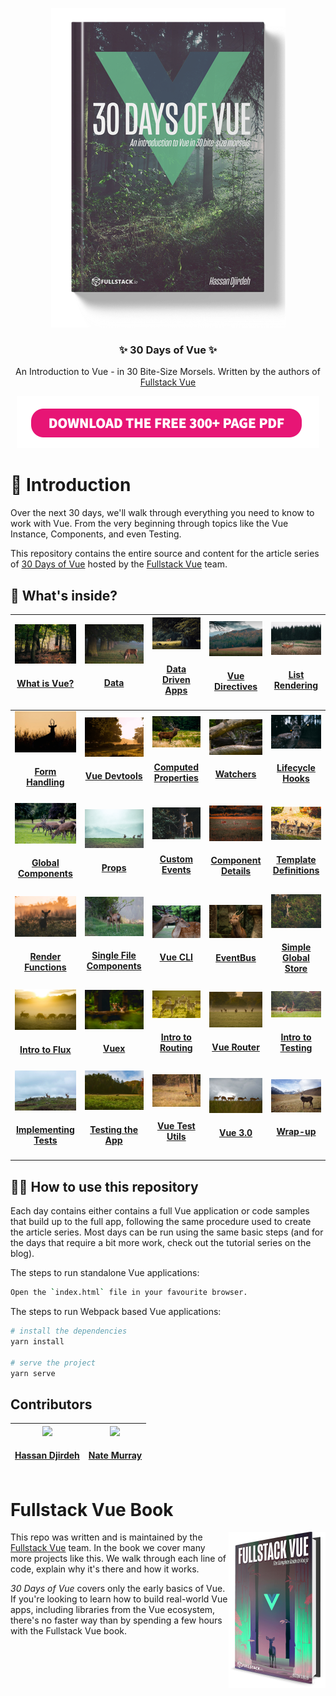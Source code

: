 <p align="center">
  <img src="./images/30-days-of-vue-hardcover@2x_v2.png"/>
</p>
<h3 align="center">
  ✨ 30 Days of Vue ✨
</h3>
<p align="center">
  An Introduction to Vue - in 30 Bite-Size Morsels. Written by the authors of <a href="https://fullstack.io/vue">Fullstack Vue</a></a>
</p>
<p align="center">
  <a href="https://fullstack.io/30-days-of-vue">
    <img src="./images/download-button.png" width="484" height="83" />
  </a>
</p>

# 🚀 Introduction

Over the next 30 days, we'll walk through everything you need to know to work with Vue. From the very beginning through topics like the Vue Instance, Components, and even Testing.

This repository contains the entire source and content for the article series of [30 Days of Vue](https://www.fullstack.io/vue/30-days-of-vue) hosted by the [Fullstack Vue](https://fullstack.io/vue) team.

## 👀 What's inside?

<!-- prettier-ignore -->
|  <a align='center' href='./day-01'><img src='./day-01/public/article-image.jpg' width='140px;' /></a><h4 align='center'><a href='./day-01'>What is Vue?</a><h4> | <a href='./day-02'><img src='./day-02/public/article-image.jpg' width='140px;' /></a><h4 align='center'><a href='./day-02'>Data</a><h4> | <a href='./day-03'><img src='./day-03/public/article-image.jpg' width='140px;' /></a><h4 align='center'><a href='./day-03'>Data Driven Apps</a><h4> | <a href='./day-04'><img src='./day-04/public/article-image.jpg' width='140px;' /></a><h4 align='center'><a href='./day-04'>Vue Directives</a><h4> | <a href='./day-05'><img src='./day-05/public/article-image.jpg' width='140px;' /></a><h4 align='center'><a href='./day-05'>List Rendering</a><h4>  |
|:-:|:-:|---|---|---|
|  <a href='./day-06'><img src='./day-06/public/article-image.jpg' width='140px;' /></a><h4 align='center'><a href='./day-06'>Form Handling</a><h4> | <a href='./day-07'><img src='./day-07/public/article-image.jpg' width='140px;' /></a><h4 align='center'><a href='./day-07'>Vue Devtools</a><h4>  | <a href='./day-08'><img src='./day-08/public/article-image.jpg' width='140px;' /></a><h4 align='center'><a href='./day-08'>Computed Properties</a><h4>  | <a href='./day-09'><img src='./day-09/public/article-image.jpg' width='140px;' /></a><h4 align='center'><a href='./day-09'>Watchers</a><h4>  | <a href='./day-10'><img src='./day-10/public/article-image.jpg' width='140px;' /></a><h4 align='center'><a href='./day-10'>Lifecycle Hooks</a><h4>  |
|  <a href='./day-11'><img src='./day-11/public/article-image.jpg' width='140px;' /></a><h4 align='center'><a href='./day-11'>Global Components</a><h4> | <a href='./day-12'><img src='./day-12/public/article-image.jpg' width='140px;' /></a><h4 align='center'><a href='./day-12'>Props</a><h4> | <a href='./day-13'><img src='./day-13/public/article-image.jpg' width='140px;' /></a><h4 align='center'><a href='./day-13'>Custom Events</a><h4>  | <a href='./day-14'><img src='./day-14/public/article-image.jpg' width='140px;' /></a><h4 align='center'><a href='./day-14'>Component Details</a><h4>  | <a href='./day-15'><img src='./day-15/public/article-image.jpg' width='140px;' /></a><h4 align='center'><a href='./day-15'>Template Definitions</a><h4>  |
|  <a href='./day-16'><img src='./day-16/public/article-image.jpg' width='140px;' /></a><h4 align='center'><a href='./day-16'>Render Functions</a><h4> | <a href='./day-17'><img src='./day-17/public/article-image.jpg' width='140px;' /></a><h4 align='center'><a href='./day-17'>Single File Components</a><h4>  | <a href='./day-18'><img src='./day-18/public/article-image.jpg' width='140px;' /></a><h4 align='center'><a href='./day-18'>Vue CLI</a><h4>  | <a href='./day-19'><img src='./day-19/public/article-image.jpg' width='140px;' /></a><h4 align='center'><a href='./day-19'>EventBus</a><h4>  | <a href='./day-20'><img src='./day-20/public/article-image.jpg' width='140px;' /></a><h4 align='center'><a href='./day-20'>Simple Global Store</a><h4>  |
|  <a href='./day-21'><img src='./day-21/public/article-image.jpg' width='140px;' /></a><h4 align='center'><a href='./day-21'>Intro to Flux</a><h4> | <a href='./day-22'><img src='./day-22/public/article-image.jpg' width='140px;' /></a><h4 align='center'><a href='./day-22'>Vuex</a><h4>  | <a href='./day-23'><img src='./day-23/public/article-image.jpg' width='140px;' /></a><h4 align='center'><a href='./day-23'>Intro to Routing</a><h4>  | <a href='./day-24'><img src='./day-24/public/article-image.jpg' width='140px;' /></a><h4 align='center'><a href='./day-24'>Vue Router</a><h4>  | <a href='./day-25'><img src='./day-25/public/article-image.jpg' width='140px;' /></a><h4 align='center'><a href='./day-25'>Intro to Testing</a><h4>  |
|  <a href='./day-26'><img src='./day-26/public/article-image.jpg' width='140px;' /></a><h4 align='center'><a href='./day-26'>Implementing Tests</a><h4> | <a href='./day-27'><img src='./day-27/public/article-image.jpg' width='140px;' /></a><h4 align='center'><a href='./day-27'>Testing the App</a><h4> | <a href='./day-28'><img src='./day-28/public/article-image.jpg' width='140px;' /></a><h4 align='center'><a href='./day-28'>Vue Test Utils</a><h4>  | <a href='./day-29'><img src='./day-29/public/article-image.jpg' width='140px;' /></a><h4 align='center'><a href='./day-29'>Vue 3.0</a><h4>  | <a href='./day-30'><img src='./day-30/public/article-image.jpg' width='140px;' /></a><h4 align='center'><a href='./day-30'>Wrap-up</a><h4>  |

## 👩‍🏫 How to use this repository

Each day contains either contains a full Vue application or code samples that build up to the full app, following the same procedure used to create the article series. Most days can be run using the same basic steps (and for the days that require a bit more work, check out the tutorial series on the blog).

The steps to run standalone Vue applications:

```bash
Open the `index.html` file in your favourite browser.
```

The steps to run Webpack based Vue applications:

```bash
# install the dependencies
yarn install

# serve the project
yarn serve
```

## Contributors

<!-- ALL-CONTRIBUTORS-LIST:START - Do not remove or modify this section -->
<!-- prettier-ignore -->
| <a href='https://twitter.com/djirdehh'><img src='https://pbs.twimg.com/profile_images/973750616487993344/fqDSTrb__400x400.jpg' width='140px;'/><h4 align='center'><a href='https://twitter.com/djirdehh'>Hassan Djirdeh</a></h4> | <a href='https://newline.co'><img src='https://avatars2.githubusercontent.com/u/4318?v=4' width='140px;'/><h4 align='center'><a href='https://newline.co'>Nate Murray</a></h4> |
| :---: | :---: |

<!-- ALL-CONTRIBUTORS-LIST:END -->

# Fullstack Vue Book

<a href="https://fullstack.io/vue">
  <img align="right" src="images/fullstack-vue-book-cover.png" alt="Fullstack Vue Book" width="155" height="250" />
</a>

This repo was written and is maintained by the [Fullstack Vue](https://fullstack.io/vue) team. In the book we cover many more projects like this. We walk through each line of code, explain why it's there and how it works.

_30 Days of Vue_ covers only the early basics of Vue. If you're looking to learn how to build real-world Vue apps, including libraries from the Vue ecosystem, there's no faster way than by spending a few hours with the Fullstack Vue book.

